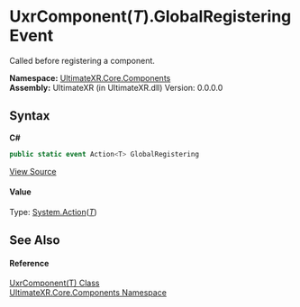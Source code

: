 # UxrComponent(*T*).GlobalRegistering Event
 

Called before registering a component.

**Namespace:**&nbsp;<a href="N_UltimateXR_Core_Components">UltimateXR.Core.Components</a><br />**Assembly:**&nbsp;UltimateXR (in UltimateXR.dll) Version: 0.0.0.0

## Syntax

**C#**<br />
``` C#
public static event Action<T> GlobalRegistering
```

<a href="UltimateXR/Scripts/Core/Components/UxrComponent.cs" rel="noopener noreferrer" title="View the source code">View Source</a><br />

#### Value
Type: <a href="https://docs.microsoft.com/dotnet/api/system.action-1" target="_blank" rel="noopener noreferrer">System.Action</a>(<a href="T_UltimateXR_Core_Components_UxrComponent_1">*T*</a>)

## See Also


#### Reference
<a href="T_UltimateXR_Core_Components_UxrComponent_1">UxrComponent(T) Class</a><br /><a href="N_UltimateXR_Core_Components">UltimateXR.Core.Components Namespace</a><br />